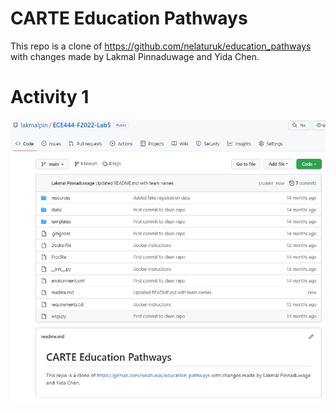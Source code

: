 # CARTE Education Pathways

This repo is a clone of https://github.com/nelaturuk/education_pathways with changes made by Lakmal Pinnaduwage and Yida Chen.

# Activity 1
![image](images/activity1.JPG)